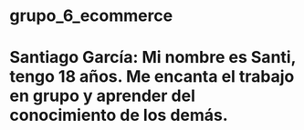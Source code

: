 # grupo_6_ecommerce

# Santiago García: Mi nombre es Santi, tengo 18 años. Me encanta el trabajo en grupo y aprender del conocimiento de los demás.